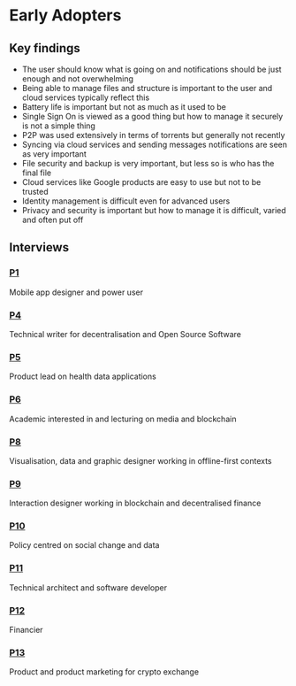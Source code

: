 # Early Adopters

## Key findings

* The user should know what is going on and notifications should be just enough and not overwhelming
* Being able to manage files and structure is important to the user and cloud services typically reflect this
* Battery life is important but not as much as it used to be
* Single Sign On is viewed as a good thing but how to manage it securely is not a simple thing
* P2P was used extensively in terms of torrents but generally not recently
* Syncing via cloud services and sending messages notifications are seen as very important
* File security and backup is very important, but less so is who has the final file
* Cloud services like Google products are easy to use but not to be trusted
* Identity management is difficult even for advanced users
* Privacy and security is important but how to manage it is difficult, varied and often put off

## Interviews

### [P1](p1.md)

Mobile app designer and power user

### [P4](p4.md)

Technical writer for decentralisation and Open Source Software

### [P5](p5.md)

Product lead on health data applications

### [P6](p6.md)

Academic interested in and lecturing on media and blockchain

### [P8](p8.md)

Visualisation, data and graphic designer working in offline-first contexts

### [P9](p9.md)

Interaction designer working in blockchain and decentralised finance

### [P10](p10.md)

Policy centred on social change and data

### [P11](p11.md)

Technical architect and software developer

### [P12](p12.md)

Financier

### [P13](p13.md)

Product and product marketing for crypto exchange

